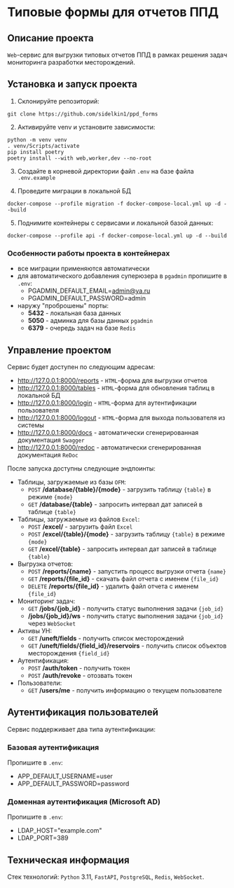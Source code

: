 # Типовые формы для отчетов ППД

## Описание проекта

`Web`-сервис для выгрузки типовых отчетов ППД в рамках решения задач мониторинга разработки месторождений.

## Установка и запуск проекта

1. Склонируйте репозиторий:
```
git clone https://github.com/sidelkin1/ppd_forms
```

2. Активируйте venv и установите зависимости:
```
python -m venv venv
. venv/Scripts/activate
pip install poetry
poetry install --with web,worker,dev --no-root
```

3. Создайте в корневой директории файл `.env` на базе файла `.env.example`

4. Проведите миграции в локальной БД
```
docker-compose --profile migration -f docker-compose-local.yml up -d --build
```

5. Поднимите контейнеры с сервисами и локальной базой данных:
```
docker-compose --profile api -f docker-compose-local.yml up -d --build
```

### Особенности работы проекта в контейнерах

* все миграции применяются автоматически
* для автоматического добавления суперюзера в `pgadmin` пропишите в `.env`:
  * PGADMIN_DEFAULT_EMAIL=admin@ya.ru
  * PGADMIN_DEFAULT_PASSWORD=admin
* наружу "проброшены" порты:
  * **5432** - локальная база данных
  * **5050** - админка для базы данных `pgadmin`
  * **6379** - очередь задач на базе `Redis`

## Управление проектом

Сервис будет доступен по следующим адресам:
- http://127.0.0.1:8000/reports - `HTML`-форма для выгрузки отчетов
- http://127.0.0.1:8000/tables - `HTML`-форма для обновления таблиц в локальной БД
- http://127.0.0.1:8000/login - `HTML`-форма для аутентификации пользователя
- http://127.0.0.1:8000/logout - `HTML`-форма для выхода пользователя из системы
- http://127.0.0.1:8000/docs - автоматически сгенерированная документация `Swagger`
- http://127.0.0.1:8000/redoc - автоматически сгенерированная документация `ReDoc`

После запуска доступны следующие эндпоинты:
- Таблицы, загружаемые из базы `OFM`:
    - `POST` **/database/{table}/{mode}** - загрузить таблицу `{table}` в режиме `{mode}`
    - `GET` **/database/{table}** - запросить интервал дат записей в таблице `{table}`
- Таблицы, загружаемые из файлов `Excel`:
    - `POST` **/excel/** - загрузить файл `Excel`
    - `POST` **/excel/{table}/{mode}** - загрузить таблицу `{table}` в режиме `{mode}`
    - `GET` **/excel/{table}** - запросить интервал дат записей в таблице `{table}`
- Выгрузка отчетов:
    - `POST` **/reports/{name}** - запустить процесс выгрузки отчета `{name}`
    - `GET` **/reports/{file_id}** - скачать файл отчета с именем `{file_id}`
    - `DELETE` **/reports/{file_id}** - удалить файл отчета с именем `{file_id}`
- Мониторинг задач:
    - `GET` **/jobs/{job_id}** - получить статус выполнения задачи `{job_id}`
    - **/jobs/{job_id}/ws** - получить статус выполнения задачи `{job_id}` через `WebSocket`
- Активы УН:
    - `GET` **/uneft/fields** - получить список месторождений
    - `GET` **/uneft/fields/{field_id}/reservoirs** - получить список объектов месторождения `{field_id}`
- Аутентификация:
    - `POST` **/auth/token** - получить токен
    - `POST` **/auth/revoke** - отозвать токен
- Пользователи:
    - `GET` **/users/me** - получить информацию о текущем пользователе

## Аутентификация пользователей

Сервис поддерживает два типа аутентификации:

### Базовая аутентификация

Пропишите в `.env`:
  * APP_DEFAULT_USERNAME=user
  * APP_DEFAULT_PASSWORD=password

### Доменная аутентификация (Microsoft AD)

Пропишите в `.env`:
  * LDAP_HOST="example.com"
  * LDAP_PORT=389

## Техническая информация

Стек технологий: `Python` 3.11, `FastAPI`, `PostgreSQL`, `Redis`, `WebSocket`.
